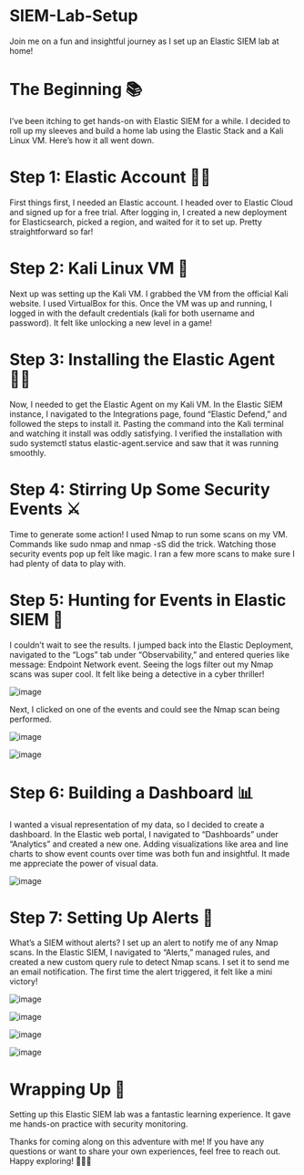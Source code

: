 # SIEM-Lab-Setup

Join me on a fun and insightful journey as I set up an Elastic SIEM lab at home!

# The Beginning 📚

I’ve been itching to get hands-on with Elastic SIEM for a while. I decided to roll up my sleeves and build a home lab using the Elastic Stack and a Kali Linux VM. Here’s how it all went down.

# Step 1: Elastic Account 🧙‍♂️

First things first, I needed an Elastic account. I headed over to Elastic Cloud and signed up for a free trial. After logging in, I created a new deployment for Elasticsearch, picked a region, and waited for it to set up. Pretty straightforward so far!

# Step 2: Kali Linux VM 🐧

Next up was setting up the Kali VM. I grabbed the VM from the official Kali website. I used VirtualBox for this. Once the VM was up and running, I logged in with the default credentials (kali for both username and password). It felt like unlocking a new level in a game!

# Step 3: Installing the Elastic Agent 🕵️‍♀️

Now, I needed to get the Elastic Agent on my Kali VM. In the Elastic SIEM instance, I navigated to the Integrations page, found “Elastic Defend,” and followed the steps to install it. Pasting the command into the Kali terminal and watching it install was oddly satisfying. I verified the installation with sudo systemctl status elastic-agent.service and saw that it was running smoothly.

# Step 4: Stirring Up Some Security Events ⚔️

Time to generate some action! I used Nmap to run some scans on my VM. Commands like sudo nmap <vm-ip> and nmap -sS <ip address> did the trick. Watching those security events pop up felt like magic. I ran a few more scans to make sure I had plenty of data to play with.

# Step 5: Hunting for Events in Elastic SIEM 🔎

I couldn’t wait to see the results. I jumped back into the Elastic Deployment, navigated to the “Logs” tab under “Observability,” and entered queries like message: Endpoint Network event. Seeing the logs filter out my Nmap scans was super cool. It felt like being a detective in a cyber thriller!

![image](https://github.com/chaitravimore/SIEM-Lab-Setup/assets/43516784/1b704bc9-77b4-4389-8990-6c0558153722)

Next, I clicked on one of the events and could see the Nmap scan being performed.

![image](https://github.com/chaitravimore/SIEM-Lab-Setup/assets/43516784/e9ecaf96-9927-4efe-98e2-c6218866fa45)


![image](https://github.com/chaitravimore/SIEM-Lab-Setup/assets/43516784/f0b6bb77-72d9-46a7-9d5a-78eff97f7414)

# Step 6: Building a Dashboard 📊

I wanted a visual representation of my data, so I decided to create a dashboard. In the Elastic web portal, I navigated to “Dashboards” under “Analytics” and created a new one. Adding visualizations like area and line charts to show event counts over time was both fun and insightful. It made me appreciate the power of visual data.

![image](https://github.com/chaitravimore/SIEM-Lab-Setup/assets/43516784/1182e767-a04d-4a78-a17e-6022e00d100e)

# Step 7: Setting Up Alerts 🚨

What’s a SIEM without alerts? I set up an alert to notify me of any Nmap scans. In the Elastic SIEM, I navigated to “Alerts,” managed rules, and created a new custom query rule to detect Nmap scans. I set it to send me an email notification. The first time the alert triggered, it felt like a mini victory!

![image](https://github.com/chaitravimore/SIEM-Lab-Setup/assets/43516784/18070345-3bf4-47e7-a7ab-5ad7cb9c9aeb)


![image](https://github.com/chaitravimore/SIEM-Lab-Setup/assets/43516784/25c30544-c58b-4daf-bcca-29fc3365f12e)


![image](https://github.com/chaitravimore/SIEM-Lab-Setup/assets/43516784/12242bbc-2687-457e-8664-ad81a6593f1d)


![image](https://github.com/chaitravimore/SIEM-Lab-Setup/assets/43516784/fc68b4f2-377a-4bd9-87d9-8ef1c7a2215f)

# Wrapping Up 🎯

Setting up this Elastic SIEM lab was a fantastic learning experience. It gave me hands-on practice with security monitoring. 

Thanks for coming along on this adventure with me! If you have any questions or want to share your own experiences, feel free to reach out. Happy exploring! 🕵️‍♀️🚀






